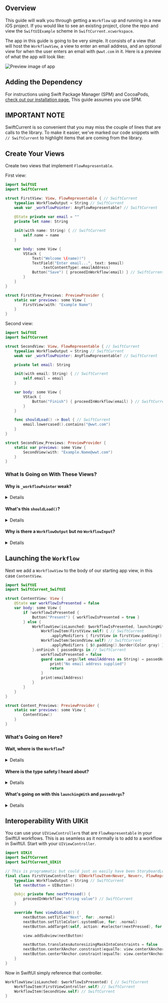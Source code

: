 ## Overview

This guide will walk you through getting a `Workflow` up and running in a new iOS project.  If you would like to see an existing project, clone the repo and view the `SwiftUIExample` scheme in `SwiftCurrent.xcworkspace`.

The app in this guide is going to be very simple.  It consists of a view that will host the `WorkflowView`, a view to enter an email address, and an optional view for when the user enters an email with `@wwt.com` in it.  Here is a preview of what the app will look like:

![Preview image of app](https://user-images.githubusercontent.com/79471462/131556533-f2ad1e6c-9acd-4d62-94ac-9140c9718f95.gif)

## Adding the Dependency

For instructions using Swift Package Manager (SPM) and CocoaPods, [check out our installation page.](installation.html#swift-package-manager) This guide assumes you use SPM.

## IMPORTANT NOTE

SwiftCurrent is so convenient that you may miss the couple of lines that are calls to the library. To make it easier, we've marked our code snippets with `// SwiftCurrent` to highlight items that are coming from the library.

## Create Your Views

Create two views that implement `FlowRepresentable`.

First view:

```swift
import SwiftUI
import SwiftCurrent

struct FirstView: View, FlowRepresentable { // SwiftCurrent
    typealias WorkflowOutput = String // SwiftCurrent
    weak var _workflowPointer: AnyFlowRepresentable? // SwiftCurrent

    @State private var email = ""
    private let name: String
    
    init(with name: String) { // SwiftCurrent
        self.name = name
    }

    var body: some View {
        VStack {
            Text("Welcome \(name)!")
            TextField("Enter email...", text: $email)
                .textContentType(.emailAddress)
            Button("Save") { proceedInWorkflow(email) } // SwiftCurrent
        }
    }
}

struct FirstView_Previews: PreviewProvider {
    static var previews: some View {
        FirstView(with: "Example Name")
    }
}
```

Second view:

```swift
import SwiftUI
import SwiftCurrent

struct SecondView: View, FlowRepresentable { // SwiftCurrent
    typealias WorkflowOutput = String // SwiftCurrent
    weak var _workflowPointer: AnyFlowRepresentable? // SwiftCurrent

    private let email: String

    init(with email: String) { // SwiftCurrent
        self.email = email
    }

    var body: some View {
        VStack {
            Button("Finish") { proceedInWorkflow(email) } // SwiftCurrent
        }
    }

    func shouldLoad() -> Bool { // SwiftCurrent
        email.lowercased().contains("@wwt.com")
    }
}

struct SecondView_Previews: PreviewProvider {
    static var previews: some View {
        SecondView(with: "Example.Name@wwt.com")
    }
}
```

### What Is Going on With These Views?

#### **Why is `_workflowPointer` weak?**

<details>

`FlowRepresentable._workflowPointer` is required to conform to the `FlowRepresentable` protocol, but protocols cannot enforce you to use `weak`. If you do not put `weak var _workflowPointer`, the `FlowRepresentable` will end up with a strong circular reference when placed in a `Workflow`.
</details>

#### **What's this `shouldLoad()`?**

<details>

`FlowRepresentable.shouldLoad()` is part of the `FlowRepresentable` protocol. It has default implementations created for your convenience but is still implementable if you want to control when a `FlowRepresentable` should load in the workflow. It is called after `init` but before `body` in SwiftUI.
</details>

#### **Why is there a `WorkflowOutput` but no `WorkflowInput`?**

<details>

`FlowRepresentable.WorkflowInput` is inferred from the initializer that you create. If you do not include an initializer, `WorkflowInput` will be `Never`; otherwise `WorkflowInput` will be the type supplied in the initializer. `FlowRepresentable.WorkflowOutput` cannot be inferred to be anything other than `Never`. This means you must manually provide `WorkflowOutput` a type when you want to pass data forward.
</details>

## Launching the `Workflow`

Next we add a `WorkflowView` to the body of our starting app view, in this case `ContentView`.

```swift
import SwiftUI
import SwiftCurrent_SwiftUI

struct ContentView: View {
    @State var workflowIsPresented = false
    var body: some View {
        if !workflowIsPresented {
            Button("Present") { workflowIsPresented = true }
        } else {
            WorkflowView(isLaunched: $workflowIsPresented, launchingWith: "SwiftCurrent") { // SwiftCurrent
                WorkflowItem(FirstView.self) { // SwiftCurrent
                    .applyModifiers { firstView in firstView.padding().border(Color.gray) } // SwiftCurrent
                WorkflowItem(SecondView.self) // SwiftCurrent
                    .applyModifiers { $0.padding().border(Color.gray) } // SwiftCurrent
            }.onFinish { passedArgs in // SwiftCurrent
                workflowIsPresented = false
                guard case .args(let emailAddress as String) = passedArgs else {
                    print("No email address supplied")
                    return
                }
                print(emailAddress)
            }
        }
    }
}

struct Content_Previews: PreviewProvider {
    static var previews: some View {
        ContentView()
    }
}
```

### What's Going on Here?

#### **Wait, where is the `Workflow`?**

<details>

In SwiftUI, the `Workflow` type is handled by the library when you start with a `WorkflowView`.
</details>

#### **Where is the type safety I heard about?**

<details>

`WorkflowView` is specialized with your `launchingWith` type. `FlowRepresentable` is specialized with the `FlowRepresentable.WorkflowInput` and `FlowRepresentable.WorkflowOutput` associated types. These all work together when creating your flow at run-time to ensure the validity of your `Workflow`. If the output of `FirstView` does not match the input of `SecondView`, the library will send an error when creating the `Workflow`.
</details>

#### **What's going on with this `launchingWith` and `passedArgs`?**

<details>

`launchingWith` are the `AnyWorkflow.PassedArgs` handed to the first `FlowRepresentable` in the workflow. These arguments are used to pass data and determine if the view should load.

`passedArgs` are the `AnyWorkflow.PassedArgs` coming from the last view in the workflow. `onFinish` is only called when the user has gone through all the screens in the `Workflow` by navigation or skipping. For this workflow, `passedArgs` is going to be the output of `FirstView` or `SecondView`, depending on the email signature typed in `FirstView`. To extract the value, we unwrap the variable within the case of `.args()` as we expect this workflow to return some argument.
</details>

## Interoperability With UIKit
You can use your `UIViewController`s that are `FlowRepresentable` in your SwiftUI workflows. This is as seamless as it normally is to add to a workflow in SwiftUI. Start with your `UIViewController`.

```swift
import UIKit
import SwiftCurrent
import SwiftCurrent_UIKit

// This is programmatic but could just as easily have been StoryboardLoadable
final class FirstViewController: UIWorkflowItem<Never, Never>, FlowRepresentable { // SwiftCurrent
    typealias WorkflowOutput = String // SwiftCurrent
    let nextButton = UIButton()

    @objc private func nextPressed() {
        proceedInWorkflow("string value") // SwiftCurrent
    }

    override func viewDidLoad() {
        nextButton.setTitle("Next", for: .normal)
        nextButton.setTitleColor(.systemBlue, for: .normal)
        nextButton.addTarget(self, action: #selector(nextPressed), for: .touchUpInside)

        view.addSubview(nextButton)

        nextButton.translatesAutoresizingMaskIntoConstraints = false
        nextButton.centerXAnchor.constraint(equalTo: view.centerXAnchor).isActive = true
        nextButton.centerYAnchor.constraint(equalTo: view.centerYAnchor).isActive = true
    }
}
```

Now in SwiftUI simply reference that controller.

```swift
WorkflowView(isLaunched: $workflowIsPresented) { // SwiftCurrent
    WorkflowItem(FirstViewController.self) // SwiftCurrent
    WorkflowItem(SecondView.self) // SwiftCurrent
}
```
